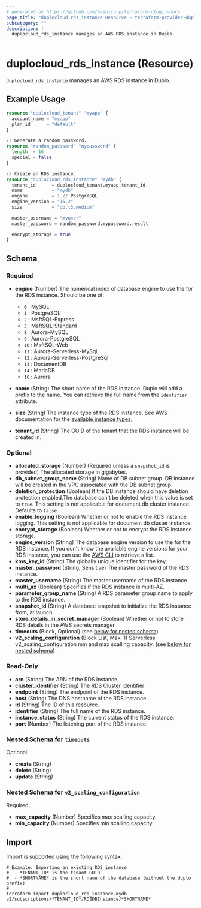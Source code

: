 ```yaml
---
# generated by https://github.com/hashicorp/terraform-plugin-docs
page_title: "duplocloud_rds_instance Resource - terraform-provider-duplocloud"
subcategory: ""
description: |-
  duplocloud_rds_instance manages an AWS RDS instance in Duplo.
---
```


# duplocloud_rds_instance (Resource)

`duplocloud_rds_instance` manages an AWS RDS instance in Duplo.

## Example Usage

```terraform
resource "duplocloud_tenant" "myapp" {
  account_name = "myapp"
  plan_id      = "default"
}

// Generate a random password.
resource "random_password" "mypassword" {
  length  = 16
  special = false
}

// Create an RDS instance.
resource "duplocloud_rds_instance" "mydb" {
  tenant_id      = duplocloud_tenant.myapp.tenant_id
  name           = "mydb"
  engine         = 1 // PostgreSQL
  engine_version = "15.2"
  size           = "db.t3.medium"

  master_username = "myuser"
  master_password = random_password.mypassword.result

  encrypt_storage = true
}
```

<!-- schema generated by tfplugindocs -->
## Schema

### Required

- **engine** (Number) The numerical index of database engine to use the for the RDS instance.
Should be one of:

   - `0` : MySQL
   - `1` : PostgreSQL
   - `2` : MsftSQL-Express
   - `3` : MsftSQL-Standard
   - `8` : Aurora-MySQL
   - `9` : Aurora-PostgreSQL
   - `10` : MsftSQL-Web
   - `11` : Aurora-Serverless-MySql
   - `12` : Aurora-Serverless-PostgreSql
   - `13` : DocumentDB
   - `14` : MariaDB
   - `16` : Aurora
- **name** (String) The short name of the RDS instance.  Duplo will add a prefix to the name.  You can retrieve the full name from the `identifier` attribute.
- **size** (String) The instance type of the RDS instance.
See AWS documentation for the [available instance types](https://aws.amazon.com/rds/instance-types/).
- **tenant_id** (String) The GUID of the tenant that the RDS instance will be created in.

### Optional

- **allocated_storage** (Number) (Required unless a `snapshot_id` is provided) The allocated storage in gigabytes.
- **db_subnet_group_name** (String) Name of DB subnet group. DB instance will be created in the VPC associated with the DB subnet group.
- **deletion_protection** (Boolean) If the DB instance should have deletion protection enabled.The database can't be deleted when this value is set to `true`. This setting is not applicable for document db cluster instance. Defaults to `false`.
- **enable_logging** (Boolean) Whether or not to enable the RDS instance logging. This setting is not applicable for document db cluster instance.
- **encrypt_storage** (Boolean) Whether or not to encrypt the RDS instance storage.
- **engine_version** (String) The database engine version to use the for the RDS instance.
If you don't know the available engine versions for your RDS instance, you can use the [AWS CLI](https://docs.aws.amazon.com/cli/latest/reference/rds/describe-db-engine-versions.html) to retrieve a list.
- **kms_key_id** (String) The globally unique identifier for the key.
- **master_password** (String, Sensitive) The master password of the RDS instance.
- **master_username** (String) The master username of the RDS instance.
- **multi_az** (Boolean) Specifies if the RDS instance is multi-AZ.
- **parameter_group_name** (String) A RDS parameter group name to apply to the RDS instance.
- **snapshot_id** (String) A database snapshot to initialize the RDS instance from, at launch.
- **store_details_in_secret_manager** (Boolean) Whether or not to store RDS details in the AWS secrets manager.
- **timeouts** (Block, Optional) (see [below for nested schema](#nestedblock--timeouts))
- **v2_scaling_configuration** (Block List, Max: 1) Serverless v2_scaling_configuration min and max scalling capacity. (see [below for nested schema](#nestedblock--v2_scaling_configuration))

### Read-Only

- **arn** (String) The ARN of the RDS instance.
- **cluster_identifier** (String) The RDS Cluster Identifier
- **endpoint** (String) The endpoint of the RDS instance.
- **host** (String) The DNS hostname of the RDS instance.
- **id** (String) The ID of this resource.
- **identifier** (String) The full name of the RDS instance.
- **instance_status** (String) The current status of the RDS instance.
- **port** (Number) The listening port of the RDS instance.

<a id="nestedblock--timeouts"></a>
### Nested Schema for `timeouts`

Optional:

- **create** (String)
- **delete** (String)
- **update** (String)


<a id="nestedblock--v2_scaling_configuration"></a>
### Nested Schema for `v2_scaling_configuration`

Required:

- **max_capacity** (Number) Specifies max scalling capacity.
- **min_capacity** (Number) Specifies min scalling capacity.

## Import

Import is supported using the following syntax:

```shell
# Example: Importing an existing RDS instance
#  - *TENANT_ID* is the tenant GUID
#  - *SHORTNAME* is the short name of the database (without the duplo prefix)
#
terraform import duplocloud_rds_instance.mydb v2/subscriptions/*TENANT_ID*/RDSDBInstance/*SHORTNAME*
```
